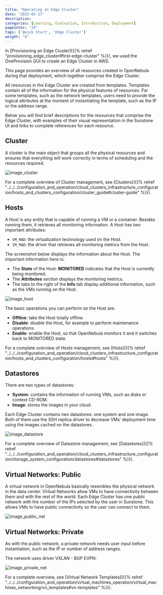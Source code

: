 ```yaml
---
title: "Operating an Edge Cluster"
date: "2025-02-17"
description:
categories: [Learning, Evaluation, Introduction, Deployment]
pageintoc: "24"
tags: ['Quick Start', 'Edge Cluster']
weight: "8"
---
```


<a id="operating-edge-cluster"></a>

<!--# Operating an Edge Cluster -->

In [Provisioning an Edge Cluster]({{% relref "provisioning_edge_cluster#first-edge-cluster" %}}), we used the OneProvision GUI to create an Edge Cluster in AWS.

This page provides an overview of all resources created in OpenNebula during that deployment, which together comprise the Edge Cluster.

All resources in the Edge Cluster are created from templates. Templates contain all of the information for the physical features of resources. For some templates, such as the network templates, users need to provide the logical attributes at the moment of instantiating the template, such as the IP or the address range.

Below you will find brief descriptions for the resources that comprise the Edge Cluster, with examples of their visual representation in the Sunstone UI and links to complete references for each resource.

## Cluster

A cluster is the main object that groups all the physical resources and ensures that everything will work correctly in terms of scheduling and the resources required.

![image_cluster](/images/edge_cluster.png)

For a complete overview of Cluster management, see [Clusters]({{% relref "../../../configuration_and_operation/cloud_clusters_infrastructure_configuration/hosts_and_clusters_configuration/cluster_guide#cluster-guide" %}}).

## Hosts

A Host is any entity that is capable of running a VM or a container. Besides running them, it retrieves all monitoring information. A Host has two important attributes:

* `VM_MAD`: the virtualization technology used on the Host.
* `IM_MAD`: the driver that retrieves all monitoring metrics from the Host.

The screenshot below displays the information about the Host. The important information here is:

* The **State** of the Host: **MONITORED** indicates that the Host is currently being monitored.
* The **Attributes** section displays the monitoring metrics.
* The tabs to the right of the **Info** tab display additional information, such as the VMs running on the Host.

![image_host](/images/edge_host.png)

The basic operations you can perform on the Host are:

* **Offline**: take the Host totally offline.
* **Disable**: disable the Host, for example to perform maintenance operations.
* **Enable**: enable the Host, so that OpenNebula monitors it and it switches back to MONITORED state.

For a complete overview of Hosts management, see [Hists]({{% relref "../../../configuration_and_operation/cloud_clusters_infrastructure_configuration/hosts_and_clusters_configuration/hosts#hosts" %}}).

## Datastores

There are two types of datastores:

* **System**: contains the information of running VMs, such as disks or context CD-ROM.
* **Image**: stores the images in your cloud.

Each Edge Cluster contains two datastores: one system and one image. Both of them use the SSH replica driver to decrease VMs’ deployment time using the images cached on the datastores.

![image_datastore](/images/edge_datastore.png)

For a complete overview of Datastore management, see [Datastores]({{% relref "../../../configuration_and_operation/cloud_clusters_infrastructure_configuration/storage_system_configuration/datastores#datastores" %}}).

<a id="edge-public"></a>

## Virtual Networks: Public

A virtual network in OpenNebula basically resembles the physical network in the data center. Virtual Networks allow VMs to have connectivity between them and with the rest of the world. Each Edge Cluster has one public network with the number of the IPs selected by the user in Sunstone. This allows VMs to have public connectivity so the user can connect to them.

![image_public_net](/images/edge_public_net.png)

<a id="edge-private"></a>

## Virtual Networks: Private

As with the public network, a private network needs user input before instantiation, such as the IP or number of address ranges.

The network uses driver VXLAN - BGP EVPN:

![image_private_net](/images/edge_private_net.png)

For a complete overview, see [Virtual Network Templates]({{% relref "../../../configuration_and_operation/virtual_machines_operation/virtual_machines_networking/vn_templates#vn-templates" %}}).
